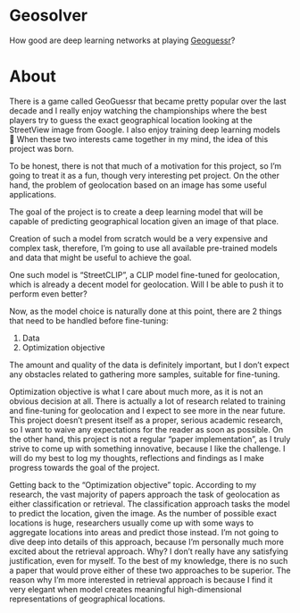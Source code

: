 # Geosolver
How good are deep learning networks at playing [Geoguessr](https://www.geoguessr.com/)?
# About
There is a game called GeoGuessr that became pretty popular over the last decade and I really enjoy watching the championships where the best players try to guess the exact geographical location looking at the StreetView image from Google. I also enjoy training deep learning models 🙂 When these two interests came together in my mind, the idea of this project was born. 

To be honest, there is not that much of a motivation for this project, so I’m going to treat it as a fun, though very interesting pet project. On the other hand, the problem of geolocation based on an image has some useful applications. 

The goal of the project is to create a deep learning model that will be capable of predicting geographical location given an image of that place.

Creation of such a model from scratch would be a very expensive and complex task, therefore, I’m going to use all available pre-trained models and data that might be useful to achieve the goal.

One such model is “StreetCLIP”, a CLIP model fine-tuned for geolocation, which is already a decent model for geolocation. Will I be able to push it to perform even better?

Now, as the model choice is naturally done at this point, there are 2 things that need to be handled before fine-tuning:
1. Data
2. Optimization objective

The amount and quality of the data is definitely important, but I don’t expect any obstacles related to gathering more samples, suitable for fine-tuning.

Optimization objective is what I care about much more, as it is not an obvious decision at all. There is actually a lot of research related to training and fine-tuning for geolocation and I expect to see more in the near future. This project doesn’t present itself as a proper, serious academic research, so I want to waive any expectations for the reader as soon as possible. On the other hand, this project is not a regular “paper implementation”, as I truly strive to come up with something innovative, because I like the challenge. I will do my best to log my thoughts, reflections and findings as I make progress towards the goal of the project.

Getting back to the “Optimization objective” topic. According to my research, the vast majority of papers approach the task of geolocation as either classification or retrieval. The classification approach tasks the model to predict the location, given the image. As the number of possible exact locations is huge, researchers usually come up with some ways to aggregate locations into areas and predict those instead. I’m not going to dive deep into details of this approach, because I’m personally much more excited about the retrieval approach. Why? I don’t really have any satisfying justification, even for myself. To the best of my knowledge, there is no such a paper that would prove either of these two approaches to be superior. The reason why I’m more interested in retrieval approach is because I find it very elegant when model creates meaningful high-dimensional representations of geographical locations.